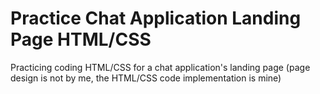 # Practice Chat Application Landing Page HTML/CSS
Practicing coding HTML/CSS for a chat application's landing page (page design is not by me, the HTML/CSS code implementation is mine)
